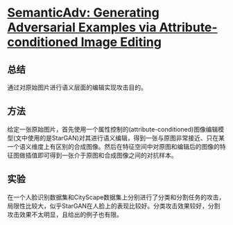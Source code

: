 # [SemanticAdv: Generating Adversarial Examples via Attribute-conditioned Image Editing](https://www.ecva.net/papers/eccv_2020/papers_ECCV/papers/123590018.pdf)

## 总结
通过对原始图片进行语义层面的编辑实现攻击目的。

## 方法
给定一张原始图片，首先使用一个属性控制的(attribute-conditioned)图像编辑模型(文中使用的是StarGAN)对其进行语义编辑，得到一张与原图非常接近、只在某一个语义维度上有区别的合成图像。然后在特征空间中对原图和编辑后的图像的特征图做插值即可得到一张介于原图和合成图像之间的对抗样本。

## 实验
在一个人脸识别数据集和CityScape数据集上分别进行了分类和分割任务的攻击，局限性比较大，似乎StarGAN在人脸上的表现比较好。分类攻击效果较好，分割攻击效果不太明显，且给出的例子也有限。
